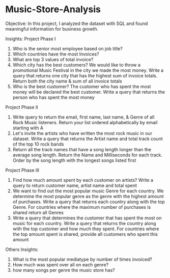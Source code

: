 # Music-Store-Analysis

Objective:
In this project, I analyzed the dataset with SQL and found meaningful information for business growth.

Insights:
Project Phase I
1. Who is the senior most employee based on job title?
2. Which countries have the most Invoices?
3. What are top 3 values of total invoice? 
4. Which city has the best customers? We would like to throw a promotional Music Festival in the city we made the most money. Write a query that returns one city that has the highest sum of invoice totals. Return both the city name & sum of all invoice totals 
5. Who is the best customer? The customer who has spent the most money will be declared the best customer. Write a query that returns the person who has spent the most money 

Project Phase II
1. Write query to return the email, first name, last name, & Genre of all Rock Music listeners. Return your list ordered alphabetically by email starting with A 
2. Let's invite the artists who have written the most rock music in our dataset. Write a query that returns the Artist name and total track count of the top 10 rock bands 
3. Return all the track names that have a song length longer than the average song length. Return the Name and Milliseconds for each track. Order by the song length with the longest songs listed first

Project Phase III
1. Find how much amount spent by each customer on artists? Write a query to return customer name, artist name and total spent 
2. We want to find out the most popular music Genre for each country. We determine the most popular genre as the genre with the highest amount of purchases. Write a query that returns each country along with the top Genre. For countries where the maximum number of purchases is shared return all Genres
3. Write a query that determines the customer that has spent the most on music for each country. Write a query that returns the country along with the top customer and how much they spent. For countries where the top amount spent is shared, provide all customers who spent this amount

Others Insights:
1. What is the most popular mediatype by number of times invoiced?
2. How much was spent over all on each genre?
3. how many songs per genre the music store has?


